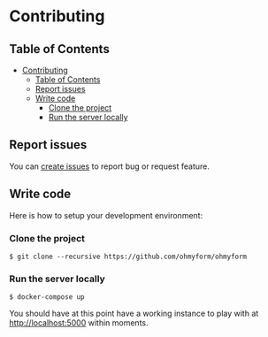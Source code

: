 # Contributing

## Table of Contents  

<!-- TOC depthFrom:1 depthTo:6 withLinks:1 updateOnSave:1 orderedList:0 -->

- [Contributing](#contributing)
  - [Table of Contents](#table-of-contents)
  - [Report issues](#report-issues)
  - [Write code](#write-code)
    - [Clone the project](#clone-the-project)
    - [Run the server locally](#run-the-server-locally)

<!-- /TOC -->

## Report issues

You can [create issues](https://github.com/ohmyform/ohmyform/issues/new) to report bug or request feature.

## Write code

Here is how to setup your development environment:

### Clone the project

```
$ git clone --recursive https://github.com/ohmyform/ohmyform
```

### Run the server locally

```
$ docker-compose up
```

You should have at this point have a working instance to play with at <http://localhost:5000> within moments.

